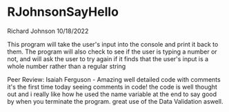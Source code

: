 # RJohnsonSayHello
Richard Johnson
10/18/2022

This program will take the user's input into the console and print it back to them. The program will also check to see if the user is typing a number or not, and will ask the user to try again if it finds that the user's input is a whole number rather than a regular string

Peer Review: Isaiah Ferguson - Amazing well detailed code with comments it's the first time today seeing comments in code! the code is well thought out and i really like how he used the name variable at the end to say good by when you terminate the program. great use of the Data Validation aswell.